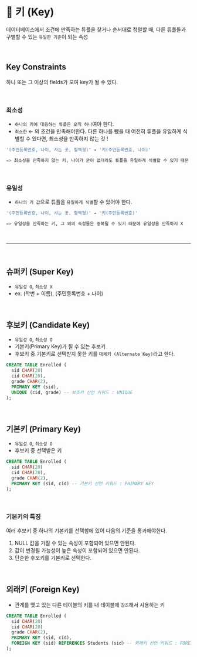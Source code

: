 # 📍 키 (Key)

데이터베이스에서 조건에 만족하는 튜플을 찾거나 순서대로 정렬할 때, 다른 튜플들과 구별할 수 있는 `유일한 기준`이 되는 속성

<br>

## Key Constraints

하나 또는 그 이상의 fields가 모여 key가 될 수 있다.

<br>

### 최소성
        
- `하나의 키에 대응하는 튜플은 오직 하나`여야 한다.
- `최소한` ← 의 조건을 만족해야한다. 다른 하나를 뺐을 때 여전히 튜플을 유일하게 식별할 수 있다면, 최소성을 만족하지 않는 것 !

```sql
'(주민등록번호, 나이, 사는 곳, 혈액형)' → '키(주민등록번호, 나이)'

=> 최소성을 만족하지 않는 키, 나이가 굳이 없더라도 튜플을 유일하게 식별할 수 있기 때문 !
```

<br>

### 유일성

- `하나의 키 값`으로 튜플을 `유일하게 식별`할 수 있어야 한다.

```sql
'(주민등록번호, 나이, 사는 곳, 혈액형)' → '키(주민등록번호)'

=> 유일성을 만족하는 키, 그 외의 속성들은 중복될 수 있기 때문에 유일성을 만족하지 X
```

<br>

---

<br>


## 슈퍼키 (Super Key)

- `유일성 O`, `최소성 X`
- ex. (학번 + 이름), (주민등록번호 + 나이)

<br>

## 후보키 (Candidate Key)

- `유일성 O`, `최소성 O`
- 기본키(Primary Key)가 될 수 있는 후보키
- 후보키 중 기본키로 선택받지 못한 키를 `대체키 (Alternate Key)`라고 한다.

```sql
CREATE TABLE Enrolled (
  sid CHAR(20)
  cid CHAR(20),
  grade CHAR(2),
  PRIMARY KEY (sid),
  UNIQUE (cid, grade) -- 보조키 선언 키워드 : UNIQUE
); 
```

<br>

## 기본키 (Primary Key)

- `유일성 O`, `최소성 O`
- 후보키 중 선택받은 키

```sql
CREATE TABLE Enrolled (
  sid CHAR(20)
  cid CHAR(20),
  grade CHAR(2),
  PRIMARY KEY (sid, cid) -- 기본키 선언 키워드 : PRIMARY KEY
);
```

<br>

### 기본키의 특징

여러 후보키 중 하나의 기본키를 선택함에 있어 다음의 기준을 통과해야한다.

1. NULL 값을 가질 수 있는 속성이 포함되어 있으면 안된다.
2. 값이 변경될 가능성이 높은 속성이 포함되어 있으면 안된다.
3. 단순한 후보키를 기본키로 선택한다.

<br>

## 외래키 (Foreign Key)

- 관계를 맺고 있는 다른 테이블의 키를 내 테이블에 `참조`해서 사용하는 키


```sql
CREATE TABLE Enrolled (
  sid CHAR(20)
  cid CHAR(20)
  grade CHAR(2),
  PRIMARY KEY (sid, cid),
  FOREIGN KEY (sid) REFERENCES Students (sid) -- 외래키 선언 키워드 : FOREIGN KEY ~ REFERENCES ~
);
```
